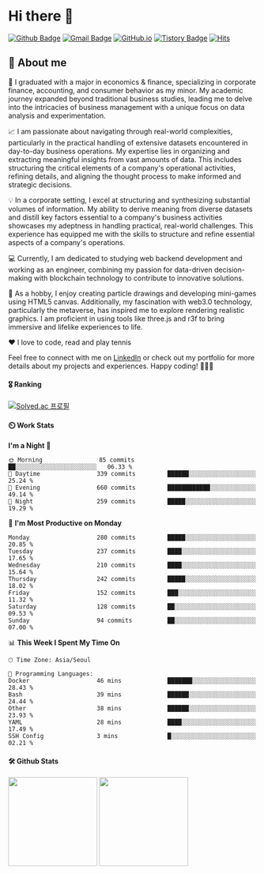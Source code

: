 # Hi there 👋

[![Github Badge](https://img.shields.io/badge/-mia-grey?style=flat&logo=github&logoColor=white&link=https://github.com/yumiana/)](https://www.github.com/yumiana/) 
[![Gmail Badge](https://img.shields.io/badge/-yumiana428@gmail.com-c14438?style=flat&logo=Gmail&logoColor=white&link=mailto:devcseo@gmail.com)](mailto:yumiana428@gmail.com) 
[![GitHub.io](https://img.shields.io/badge/GitHub.io-orange?style=flat&logoColor=white)](https://yumiana.github.io/)
[![Tistory Badge](https://img.shields.io/badge/Tech%20Blog-yellow?style=flat&logoColor=white)](https://yumiana.tistory.com/)
[![Hits](https://hits.seeyoufarm.com/api/count/incr/badge.svg?url=https%3A%2F%2Fgithub.com%2Fgjbae1212%2Fhit-counter&count_bg=%2379C83D&title_bg=%23555555&icon=&icon_color=%23E7E7E7&title=visited&edge_flat=false)](https://github.com/yumiana)
<!-- [![Portfolio Badge](https://img.shields.io/badge/portfolio-web-blue?style=flat&link=https://github.com/yumiana/)](https://github.com/yumiana/)  -->

## 💬 About me
🌱 I graduated with a major in economics & finance, specializing in corporate finance, accounting, and consumer behavior as my minor. My academic journey expanded beyond traditional business studies, leading me to delve into the intricacies of business management with a unique focus on data analysis and experimentation.

📈 I am passionate about navigating through real-world complexities, particularly in the practical handling of extensive datasets encountered in day-to-day business operations. My expertise lies in organizing and extracting meaningful insights from vast amounts of data. This includes structuring the critical elements of a company's operational activities, refining details, and aligning the thought process to make informed and strategic decisions.

💡 In a corporate setting, I excel at structuring and synthesizing substantial volumes of information. My ability to derive meaning from diverse datasets and distill key factors essential to a company's business activities showcases my adeptness in handling practical, real-world challenges. This experience has equipped me with the skills to structure and refine essential aspects of a company's operations.

💻 Currently, I am dedicated to studying web backend development and working as an engineer, combining my passion for data-driven decision-making with blockchain technology to contribute to innovative solutions.

🎨 As a hobby, I enjoy creating particle drawings and developing mini-games using HTML5 canvas. Additionally, my fascination with web3.0 technology, particularly the metaverse, has inspired me to explore rendering realistic graphics. I am proficient in using tools like three.js and r3f to bring immersive and lifelike experiences to life.

❤️ I love to code, read and play tennis 

Feel free to connect with me on [LinkedIn](https://www.linkedin.com/in/mia-n-a33215267/) or check out my portfolio for more details about my projects and experiences. Happy coding! 👩‍💻✨

#### 🎖️ Ranking
[![Solved.ac 프로필](http://mazassumnida.wtf/api/v2/generate_badge?boj=n_yu)](https://www.acmicpc.net/user/n_yu)

#### ⏲️ Work Stats
<!-- [![veggie's wakatime stats](https://github-readme-stats.vercel.app/api/wakatime?username=yumiana)](https://wakatime.com/@yumiana) -->

<!--START_SECTION:waka-->
**I'm a Night 🦉** 

```text
🌞 Morning                85 commits          ██░░░░░░░░░░░░░░░░░░░░░░░   06.33 % 
🌆 Daytime                339 commits         ██████░░░░░░░░░░░░░░░░░░░   25.24 % 
🌃 Evening                660 commits         ████████████░░░░░░░░░░░░░   49.14 % 
🌙 Night                  259 commits         █████░░░░░░░░░░░░░░░░░░░░   19.29 % 
```
📅 **I'm Most Productive on Monday** 

```text
Monday                   280 commits         █████░░░░░░░░░░░░░░░░░░░░   20.85 % 
Tuesday                  237 commits         ████░░░░░░░░░░░░░░░░░░░░░   17.65 % 
Wednesday                210 commits         ████░░░░░░░░░░░░░░░░░░░░░   15.64 % 
Thursday                 242 commits         █████░░░░░░░░░░░░░░░░░░░░   18.02 % 
Friday                   152 commits         ███░░░░░░░░░░░░░░░░░░░░░░   11.32 % 
Saturday                 128 commits         ██░░░░░░░░░░░░░░░░░░░░░░░   09.53 % 
Sunday                   94 commits          ██░░░░░░░░░░░░░░░░░░░░░░░   07.00 % 
```


📊 **This Week I Spent My Time On** 

```text
🕑︎ Time Zone: Asia/Seoul

💬 Programming Languages: 
Docker                   46 mins             ███████░░░░░░░░░░░░░░░░░░   28.43 % 
Bash                     39 mins             ██████░░░░░░░░░░░░░░░░░░░   24.44 % 
Other                    38 mins             ██████░░░░░░░░░░░░░░░░░░░   23.93 % 
YAML                     28 mins             ████░░░░░░░░░░░░░░░░░░░░░   17.49 % 
SSH Config               3 mins              █░░░░░░░░░░░░░░░░░░░░░░░░   02.21 % 
```


<!--END_SECTION:waka-->

#### 🛠️ Github Stats
<p>
  <img height="180em" src="https://github-readme-stats-veggie-garden.vercel.app/api?username=veggie-garden&show_icons=true&include_all_commits=true&bg_color=30,e96443,904e95&title_color=fff&text_color=fff">
  <img height="180em" src="https://github-readme-stats-veggie-garden.vercel.app/api/top-langs/?username=veggie-garden&layout=compact&bg_color=30,e96443,904e95&title_color=fff&text_color=fff">
</p>
<!-- [![Github stats](https://github-readme-stats.vercel.app/api?username=yumiana&show_icons=true&include_all_commits=true&bg_color=30,e96443,904e95&title_color=fff&text_color=fff)](https://github.com/yumiana/github-readme-stats) 
[![Top Langs](https://github-readme-stats.vercel.app/api/top-langs/?username=yumiana&layout=compact&bg_color=30,e96443,904e95&title_color=fff&text_color=fff)](https://github.com/yumiana/github-readme-stats)   -->

<!--
**yumiana/yumiana** is a ✨ _special_ ✨ repository because its `README.md` (this file) appears on your GitHub profile.

Here are some ideas to get you started:

- 🔭 I’m currently working on ...
- 🌱 I’m currently learning ...
- 👯 I’m looking to collaborate on ...
- 🤔 I’m looking for help with ...
- 💬 Ask me about ...
- 📫 How to reach me: ...
- 😄 Pronouns: ...
- ⚡ Fun fact: ...
-->
